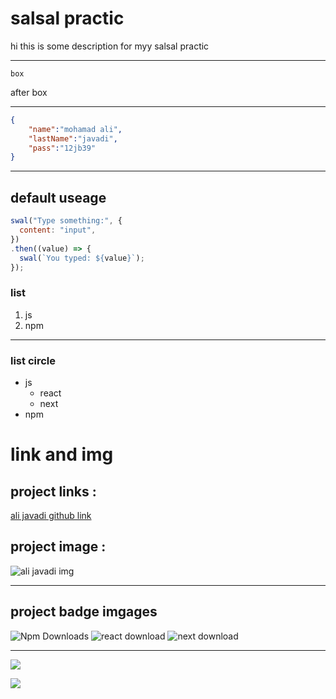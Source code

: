 # salsal practic

<p> hi this is some description for myy salsal practic </p>

---

`box`

<p>after box</p>

---

``` json
{
    "name":"mohamad ali",
    "lastName":"javadi",
    "pass":"12jb39"
}
```

---


## default useage 
```js
swal("Type something:", {
  content: "input",
})
.then((value) => {
  swal(`You typed: ${value}`);
});
```


### list
1. js
2. npm

---

### list circle
- js
    - react
    - next
- npm


# link and img 


## project links :

[ali javadi github link](https://github.com/salsalpro)

## project image : 
![ali javadi img](https://avatars.githubusercontent.com/u/195577080?s=400&u=5cfda50df4aa91d57ba9e891afd0f170306d722d&v=4)

___

## project badge imgages 
![Npm Downloads](https://img.shields.io/npm/dw/express)
![react download](https://img.shields.io/npm/dw/react)
![next download](https://img.shields.io/npm/dw/next)

---

![](https://img.shields.io/badge/CSS3-1572B6?style=for-the-badge&logo=css3&logoColor=white)

![](https://img.shields.io/badge/JavaScript-323330?style=for-the-badge&logo=javascript&logoColor=F7DF1E)
